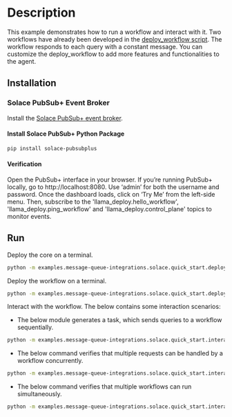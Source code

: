 # Description
This example demonstrates how to run a workflow and interact with it. Two workflows have already been developed in the [deploy_workflow script](./deploy_core.py). The workflow responds to each query with a constant message. You can customize the deploy_workflow to add more features and functionalities to the agent.

## Installation
### Solace PubSub+ Event Broker
Install the [Solace PubSub+ event broker](https://docs.solace.com/Get-Started/Getting-Started-Try-Broker.htm).

#### Install Solace PubSub+ Python Package
```bash
pip install solace-pubsubplus
```

#### Verification
Open the PubSub+ interface in your browser. If you’re running PubSub+ locally, go to http://localhost:8080. Use ‘admin’ for both the username and password. Once the dashboard loads, click on ‘Try Me’ from the left-side menu. Then, subscribe to the 'llama_deploy.hello_workflow', 'llama_deploy.ping_workflow' and 'llama_deploy.control_plane' topics to monitor events.

## Run
Deploy the core on a terminal.

``` bash
python -m examples.message-queue-integrations.solace.quick_start.deploy_core
```

Deploy the workflow on a terminal.

``` bash
python -m examples.message-queue-integrations.solace.quick_start.deploy_workflow
```

Interact with the workflow. The below contains some interaction scenarios:

- The below module generates a task, which sends queries to a workflow sequentially.

``` bash
python -m examples.message-queue-integrations.solace.quick_start.interaction_simple
```

- The below command verifies that multiple requests can be handled by a workflow concurrently.

``` bash
python -m examples.message-queue-integrations.solace.quick_start.interaction_concurrent
```

- The below command verifies that multiple workflows can run simultaneously.

``` bash
python -m examples.message-queue-integrations.solace.quick_start.interaction_multi_flows
```

